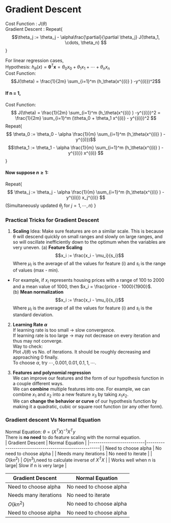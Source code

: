 Gradient Descent
=====
Cost Function : $J(\theta)$ <br>
Gradient Descent :
Repeat{$$\theta_j := \theta_j - \alpha\frac{\partial}{\partial \theta_j} J(\theta_1, \cdots, \theta_n) $$}

For linear regression cases,<br>
Hypothesis: $h_\theta(x) = \boldsymbol{\theta}^T\boldsymbol{x} = \theta_0 x_0 + \theta_1 x_1 +\cdots + \theta_n x_n$<br>
Cost Function: $$J(\theta) = \frac{1}{2m} \sum_{i=1}^m (h_\theta(x^{(i)} ) -y^{(i)})^2$$
#### If n = 1,
Cost Function: $$
J(\theta) = \frac{1}{2m} \sum_{i=1}^m (h_\theta(x^{(i)} ) -y^{(i)})^2
= \frac{1}{2m} \sum_{i=1}^m (\theta_0  + \theta_1 x^{(i)} - y^{(i)})^2
$$
Repeat{$$
\theta_0 := \theta_0 - \alpha \frac{1}{m} \sum_{i=1}^m (h_\theta(x^{(i)} ) -y^{(i)})$$
$$\theta_1 := \theta_1 - \alpha \frac{1}{m} \sum_{i=1}^m (h_\theta(x^{(i)} ) -y^{(i)}) x^{(i)}
$$}
#### Now suppose $n \geq 1$:
Repeat{$$
\theta_j := \theta_j - \alpha \frac{1}{m} \sum_{i=1}^m (h_\theta(x^{(i)} ) -y^{(i)}) x_j^{(i)}
$$(Simultaneously updated $\theta_j$ for $j = 1, \cdots, n$)
}
### Practical Tricks for Gradient Descent
1. **Scaling**
Idea: Make sure features are on a similar scale.
This is because θ will descend quickly on small ranges and slowly on large ranges, and so will oscillate inefficiently down to the optimum when the variables are very uneven.
(a) **Feature Scaling**
$$x_i := \frac{x_i - \mu_i}{s_i}$$
Where $μ_i$ is the average of all the values for feature (i) and $s_i$ is the range of values (max - min).
- For example, if $x_i$ represents housing prices with a range of 100 to 2000 and a mean value of 1000, then $x_i = \frac{price - 1000}{1900}$.<br>
(b) **Mean normalization**
$$x_i := \frac{x_i - \mu_i}{s_i}$$
Where $μ_i$ is the average of all the values for feature (i) and  $s_i$ is the standard deviation.
2. **Learning Rate $\alpha$**<br>
If learning rate is too small -> slow convergence.<br>
If learning rate is too large -> may not decrease on every iteration and thus may not converge.<br>
Way to check:<br>
Plot $J(\theta)$ vs No. of iterations.  It should be roughly decreasing and approaching 0 finally.<br>
To choose $\alpha$, try $\cdots, 0.001, 0.01, 0.1, 1, \cdots$.

3. **Features and polynomial regression**<br>
We can improve our features and the form of our hypothesis function in a couple different ways.<br>
We can  **combine**  multiple features into one. For example, we can combine  $x_1$  and  $x_2$​  into a new feature $x_3$​ by taking $x_1x_2$.<br>
We can **change the behavior or curve** of our hypothesis function by making it a quadratic, cubic or square root function (or any other form).
### Gradient descent Vs Normal Equation
Normal Equation: $\theta = (X^TX)^{-1}X^Ty$ <br>
There is **no need** to do feature scaling with the normal equation. <br>
|      Gradient Descent	    |      Normal Equation                                  |
|---------------------------|-------------------------------------------------------|
|   Need to choose alpha	  |  No need to choose alpha                              |
|   Needs many iterations	  |  No need to iterate                                   |
|          $O(kn^2)$        |          $O(n^3)$,need to calculate inverse of $X^TX$   |
| Works well when n is large|	Slow if n is very large                               |


| Gradient Descent | Normal Equation                          |
|---------|----------------------------------|
|   Need to choose alpha  | No need to choose alpha |
|  Needs many iterations  | No need to iterate    |
|     $O(kn^2)$   | No need to choose alpha |
| Need to choose alpha  | No need to choose alpha |
